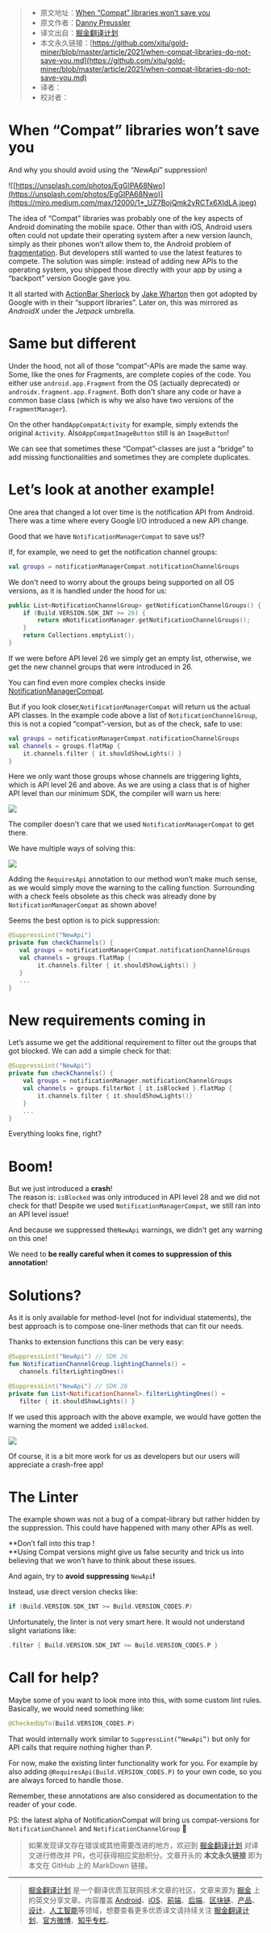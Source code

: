 > * 原文地址：[When “Compat” libraries won’t save you](https://proandroiddev.com/when-compat-libraries-do-not-save-you-dc55f16b4160)
> * 原文作者：[Danny Preussler](https://dpreussler.medium.com)
> * 译文出自：[掘金翻译计划](https://github.com/xitu/gold-miner)
> * 本文永久链接：[https://github.com/xitu/gold-miner/blob/master/article/2021/when-compat-libraries-do-not-save-you.md](https://github.com/xitu/gold-miner/blob/master/article/2021/when-compat-libraries-do-not-save-you.md)
> * 译者：
> * 校对者：

# When “Compat” libraries won’t save you

And why you should avoid using the “*NewApi*” suppression!

![[https://unsplash.com/photos/EgGIPA68Nwo](https://unsplash.com/photos/EgGIPA68Nwo)](https://miro.medium.com/max/12000/1*_UZ7BojQmk2vRCTx6XIdLA.jpeg)

The idea of “Compat” libraries was probably one of the key aspects of Android dominating the mobile space. Other than with iOS, Android users often could not update their operating system after a new version launch, simply as their phones won’t allow them to, the Android problem of [fragmentation](https://www.androidauthority.com/android-fragmentation-linux-kernel-1057450/). But developers still wanted to use the latest features to compete. The solution was simple: instead of adding new APIs to the operating system, you shipped those directly with your app by using a “backport” version Google gave you.

It all started with [ActionBar Sherlock](https://github.com/JakeWharton/ActionBarSherlock) by [Jake Wharton](https://medium.com/u/8ddd94878165) then got adopted by Google with in their “support libraries”. Later on, this was mirrored as *AndroidX* under the *Jetpack* umbrella.

# Same but different

Under the hood, not all of those “compat”-APIs are made the same way. Some, like the ones for Fragments, are complete copies of the code. You either use `android.app.Fragment` from the OS (actually deprecated) or `androidx.fragment.app.Fragment`. Both don't share any code or have a common base class (which is why we also have two versions of the `FragmentManager`).

On the other hand`AppCompatActivity` for example, simply extends the original `Activity`. Also`AppCompatImageButton` still is an `ImageButton`!

We can see that sometimes these “Compat”-classes are just a “bridge” to add missing functionalities and sometimes they are complete duplicates.

# Let’s look at another example!

One area that changed a lot over time is the notification API from Android. There was a time where every Google I/O introduced a new API change.

Good that we have `NotificationManagerCompat` to save us!?

If, for example, we need to get the notification channel groups:

```kotlin
val groups = notificationManagerCompat.notificationChannelGroups
```

We don't need to worry about the groups being supported on all OS versions, as it is handled under the hood for us:

```kotlin
public List<NotificationChannelGroup> getNotificationChannelGroups() {
    if (Build.VERSION.SDK_INT >= 26) {
        return mNotificationManager.getNotificationChannelGroups();
    }
    return Collections.emptyList();
}
```

If we were before API level 26 we simply get an empty list, otherwise, we get the new channel groups that were introduced in 26.

You can find even more complex checks inside [NotificationManagerCompat](https://github.com/androidx/androidx/blob/androidx-main/core/core/src/main/java/androidx/core/app/NotificationManagerCompat.java#L230).

But if you look closer,`NotificationManagerCompat` will return us the actual API classes. In the example code above a list of `NotificationChannelGroup`, this is not a copied “compat”-version, but as of the check, safe to use:

```kotlin
val groups = notificationManagerCompat.notificationChannelGroups
val channels = groups.flatMap {
    it.channels.filter { it.shouldShowLights() }
}
```

Here we only want those groups whose channels are triggering lights, which is API level 26 and above. As we are using a class that is of higher API level than our minimum SDK, the compiler will warn us here:

![](https://miro.medium.com/max/1692/1*WWdcZVLzzaXduUd1RT0vBg.png)

The compiler doesn't care that we used `NotificationManagerCompat` to get there.

We have multiple ways of solving this:

![](https://miro.medium.com/max/1816/1*L_wx_xAhVMYE0SVzE7_AJw.png)

Adding the `RequiresApi` annotation to our method won’t make much sense, as we would simply move the warning to the calling function. Surrounding with a check feels obsolete as this check was already done by `NotificationManagerCompat` as shown above!

Seems the best option is to pick suppression:

```kotlin
@SuppressLint("NewApi")
private fun checkChannels() {
   val groups = notificationManagerCompat.notificationChannelGroups
   val channels = groups.flatMap {
        it.channels.filter { it.shouldShowLights() }
   }
   ...
}
```

# New requirements coming in

Let’s assume we get the additional requirement to filter out the groups that got blocked. We can add a simple check for that:

```kotlin
@SuppressLint("NewApi")
private fun checkChannels() {
    val groups = notificationManager.notificationChannelGroups
    val channels = groups.filterNot { it.isBlocked }.flatMap {
        it.channels.filter { it.shouldShowLights()}
    }
    ...
}
```

Everything looks fine, right?

# Boom!

But we just introduced a **crash**!  
The reason is: `isBlocked` was only introduced in API level 28 and we did not check for that! Despite we used `NotificationManagerCompat`, we still ran into an API level issue!

And because we suppressed the`NewApi` warnings, we didn't get any warning on this one!

We need to **be really careful when it comes to suppression of this annotation**!

# Solutions?

As it is only available for method-level (not for individual statements), the best approach is to compose one-liner methods that can fit our needs.

Thanks to extension functions this can be very easy:

```kotlin
@SuppressLint("NewApi") // SDK 26
fun NotificationChannelGroup.lightingChannels() = 
   channels.filterLightingOnes()

@SuppressLint("NewApi") // SDK 26
private fun List<NotificationChannel>.filterLightingOnes() = 
   filter { it.shouldShowLights() }
```

If we used this approach with the above example, we would have gotten the warning the moment we added `isBlocked`.

![](https://miro.medium.com/max/3032/1*OpkxXOXSGueoW_TyJyXw3A.png)

Of course, it is a bit more work for us as developers but our users will appreciate a crash-free app!

# The Linter

The example shown was not a bug of a compat-library but rather hidden by the suppression. This could have happened with many other APIs as well.

**Don’t fall into this trap !  
**Using Compat versions might give us false security and trick us into believing that we won’t have to think about these issues.

And again, try to **avoid** **suppressing** `NewApi`**!**

Instead, use direct version checks like:

```kotlin
if (Build.VERSION.SDK_INT >= Build.VERSION_CODES.P)
```

Unfortunately, the linter is not very smart here. It would not understand slight variations like:

```kotlin
.filter { Build.VERSION.SDK_INT >= Build.VERSION_CODES.P }
```

# Call for help?

Maybe some of you want to look more into this, with some custom lint rules. Basically, we would need something like:

```kotlin
@CheckedUpTo(Build.VERSION_CODES.P)
```

That would internally work similar to `SuppressLint(“NewApi”)` but only for API calls that require nothing higher than P.

For now, make the existing linter functionality work for you. For example by also adding `@RequiresApi(Build.VERSION_CODES.P)` to your own code, so you are always forced to handle those.

Remember, these annotations are also considered as documentation to the reader of your code.

PS: the latest alpha of NotificationCompat will bring us compat-versions for `NotificationChannel` and `NotificationChannelGroup` 🥳

> 如果发现译文存在错误或其他需要改进的地方，欢迎到 [掘金翻译计划](https://github.com/xitu/gold-miner) 对译文进行修改并 PR，也可获得相应奖励积分。文章开头的 **本文永久链接** 即为本文在 GitHub 上的 MarkDown 链接。

---

> [掘金翻译计划](https://github.com/xitu/gold-miner) 是一个翻译优质互联网技术文章的社区，文章来源为 [掘金](https://juejin.im) 上的英文分享文章。内容覆盖 [Android](https://github.com/xitu/gold-miner#android)、[iOS](https://github.com/xitu/gold-miner#ios)、[前端](https://github.com/xitu/gold-miner#前端)、[后端](https://github.com/xitu/gold-miner#后端)、[区块链](https://github.com/xitu/gold-miner#区块链)、[产品](https://github.com/xitu/gold-miner#产品)、[设计](https://github.com/xitu/gold-miner#设计)、[人工智能](https://github.com/xitu/gold-miner#人工智能)等领域，想要查看更多优质译文请持续关注 [掘金翻译计划](https://github.com/xitu/gold-miner)、[官方微博](http://weibo.com/juejinfanyi)、[知乎专栏](https://zhuanlan.zhihu.com/juejinfanyi)。
